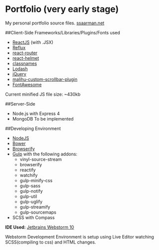# Portfolio (very early stage)

My personal portfolio source files. [ssaarman.net](http://saarman.net)

##Client-Side Frameworks/Libraries/Plugins/Fonts used

* [ReactJS](https://github.com/facebook/react) (with .JSX) 
* [Reflux](https://github.com/spoike/refluxjs) 
* [react-router](https://github.com/rackt/react-router)
* [react-helmet](https://github.com/nfl/react-helmet)
* [classnames](https://github.com/JedWatson/classnames)
* [Lodash](https://github.com/lodash/lodash)
* [jQuery](https://github.com/jquery/jquery) 
* [malihu-custom-scrollbar-plugin](https://github.com/malihu/malihu-custom-scrollbar-plugin)
* [FontAwesome](https://github.com/FortAwesome/Font-Awesome)

Current minified JS file size: ~430kb

##Server-Side

* Node.js with Express 4 
* MongoDB To be implemented

##Developing Environment

* [NodeJS](https://github.com/joyent/node)
* [Bower](https://github.com/bower/bower)
* [Browserify](https://github.com/substack/node-browserify)
* [Gulp](https://github.com/gulpjs/gulp) with the following addons:
    * vinyl-source-stream
    * browserify
    * reactify
    * watchify
    * gulp-minify-css
    * gulp-sass
    * gulp-notify
    * gulp-util
    * gulp-uglify
    * gulp-streamify
    * gulp-sourcemaps
* SCSS with Compass
    
**IDE Used:** [Jetbrains Webstorm 10](https://www.jetbrains.com/webstorm/)

Webstorm Development Environment is setup using Live Editor watching SCSS(compiling to css) and HTML changes.